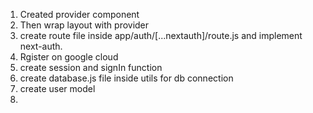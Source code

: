 1. Created provider component 
2. Then wrap layout with provider
3. create route file inside app/auth/[...nextauth]/route.js and implement next-auth.
4. Rgister on google cloud 
5. create session and signIn function 
6. create database.js file inside utils for db connection 
7. create user model
8. 
